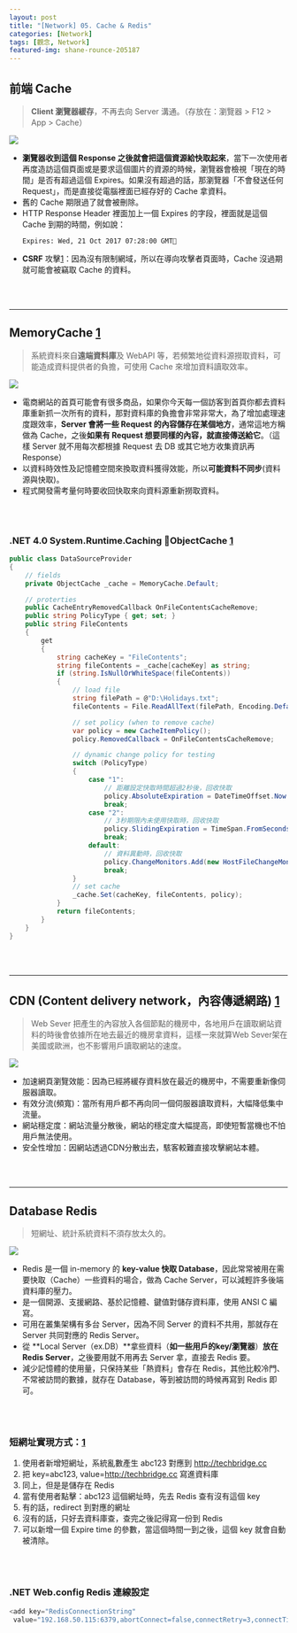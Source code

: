 ```yaml
---
layout: post
title: "[Network] 05. Cache & Redis"
categories: [Network]
tags: [觀念, Network]
featured-img: shane-rounce-205187
---
```


## 前端 Cache 

> **Client 瀏覽器緩存**，不再去向 Server 溝通。（存放在：瀏覽器 > F12 > App > Cache）

![](https://s3.amazonaws.com/notejoy/note_images/99994.1.Image%202018-08-24%20at%20%E4%B8%8B%E5%8D%883.04.42.png)


- **瀏覽器收到這個 Response 之後就會把這個資源給快取起來**，當下一次使用者再度造訪這個頁面或是要求這個圖片的資源的時候，瀏覽器會檢視「現在的時間」是否有超過這個 Expires。如果沒有超過的話，那瀏覽器「不會發送任何 Request」，而是直接從電腦裡面已經存好的 Cache 拿資料。
- 舊的 Cache 期限過了就會被刪除。
- HTTP Response Header 裡面加上一個 Expires 的字段，裡面就是這個 Cache 到期的時間，例如說：
    ```
    Expires: Wed, 21 Oct 2017 07:28:00 GMT
    ```
- **CSRF** 攻擊[1](https://blog.techbridge.cc/2017/02/25/csrf-introduction/)：因為沒有限制網域，所以在導向攻擊者頁面時，Cache 沒過期就可能會被竊取 Cache 的資料。

<br/><br/>

***

## MemoryCache  [1](https://dotblogs.com.tw/wasichris/2015/11/14/153922)

> 系統資料來自**遠端資料庫**及 WebAPI 等，若頻繁地從資料源撈取資料，可能造成資料提供者的負擔，可使用 Cache 來增加資料讀取效率。

![](https://az787680.vo.msecnd.net/user/wasichris/1511/C-MemoryCache_ACF5/image_thumb.png)

- 電商網站的首頁可能會有很多商品，如果你今天每一個訪客到首頁你都去資料庫重新抓一次所有的資料，那對資料庫的負擔會非常非常大，為了增加處理速度跟效率，**Server 會將一些 Request 的內容儲存在某個地方**，通常這地方稱做為 Cache，之後**如果有 Request 想要同樣的內容，就直接傳送給它**。（這樣 Server 就不用每次都根據 Request 去 DB 或其它地方收集資訊再 Response）
- 以資料時效性及記憶體空間來換取資料獲得效能，所以**可能資料不同步**(資料源與快取)。
- 程式開發需考量何時要收回快取來向資料源重新撈取資料。

<br/><br/>

### .NET 4.0  System.Runtime.Caching ObjectCache [1](https://msdn.microsoft.com/zh-tw/library/dd780614(v=vs.110).aspx)

```csharp
public class DataSourceProvider
{
    // fields
    private ObjectCache _cache = MemoryCache.Default; 

    // proterties
    public CacheEntryRemovedCallback OnFileContentsCacheRemove;
    public string PolicyType { get; set; }
    public string FileContents
    {
        get
        {
            string cacheKey = "FileContents";
            string fileContents = _cache[cacheKey] as string;
            if (string.IsNullOrWhiteSpace(fileContents))
            {
                // load file
                string filePath = @"D:\Holidays.txt";
                fileContents = File.ReadAllText(filePath, Encoding.Default); 

                // set policy (when to remove cache)
                var policy = new CacheItemPolicy();
                policy.RemovedCallback = OnFileContentsCacheRemove;

                // dynamic change policy for testing 
                switch (PolicyType)
                {
                    case "1":
                        // 距離設定快取時間超過2秒後，回收快取
                        policy.AbsoluteExpiration = DateTimeOffset.Now.AddSeconds(2);
                        break;
                    case "2":
                        // 3秒期限內未使用快取時，回收快取
                        policy.SlidingExpiration = TimeSpan.FromSeconds(3);
                        break;
                    default:
                        // 資料異動時，回收快取
                        policy.ChangeMonitors.Add(new HostFileChangeMonitor(new List<string>() { filePath }));
                        break;
                }
                // set cache
                _cache.Set(cacheKey, fileContents, policy);
            }
            return fileContents;
        }
    }
}
```

<br/><br/>

***

## CDN (Content delivery network，內容傳遞網路) [1](http://newaurora.pixnet.net/blog/post/128995999-cdn)

> Web Sever 把產生的內容放入各個節點的機房中，各地用戶在讀取網站資料的時後會依據所在地去最近的機房拿資料，這樣一來就算Web Sever架在美國或歐洲，也不影響用戶讀取網站的速度。

![](https://s3.amazonaws.com/notejoy/note_images/99994.1.Image%202018-09-05%20at%20%E4%B8%8A%E5%8D%8810.46.23.png)

- 加速網頁瀏覽效能：因為已經將緩存資料放在最近的機房中，不需要重新像伺服器讀取。
- 有效分流(頻寬)：當所有用戶都不再向同一個伺服器讀取資料，大幅降低集中流量。
- 網站穩定度：網站流量分散後，網站的穩定度大幅提高，即使短暫當機也不怕用戶無法使用。
- 安全性增加：因網站透過CDN分散出去，駭客較難直接攻擊網站本體。

<br/><br/>

***

## Database Redis

> 短網址、統計系統資料不須存放太久的。

![](https://s3.amazonaws.com/notejoy/note_images/99994.1.Image%202018-09-04%20at%20%E4%B8%8B%E5%8D%8811.41.58.png)


- Redis 是一個 in-memory 的 **key-value 快取 Database**，因此常常被用在需要快取（Cache）一些資料的場合，做為 Cache Server，可以減輕許多後端資料庫的壓力。
- 是一個開源、支援網路、基於記憶體、鍵值對儲存資料庫，使用 ANSI C 編寫。
- 可用在叢集架構有多台 Server，因為不同 Server 的資料不共用，那就存在 Server 共同對應的 Redis Server。
- 從 **Local Server（ex.DB）**拿些資料（**如一些用戶的key/瀏覽器**）**放在 Redis Server**，之後要用就不用再去 Server 拿，直接去 Redis 要。
- 減少記憶體的使用量，只保持某些「熱資料」會存在 Redis，其他比較冷門、不常被訪問的數據，就存在 Database，等到被訪問的時候再寫到 Redis 即可。

<br/><br/>

### 短網址實現方式：[1](https://blog.techbridge.cc/2016/06/18/redis-introduction/)

1. 使用者新增短網址，系統亂數產生 abc123 對應到 http://techbridge.cc
2. 把 key=abc123, value=http://techbridge.cc 寫進資料庫
3. 同上，但是是儲存在 Redis
4. 當有使用者點擊：abc123 這個網址時，先去 Redis 查有沒有這個 key
5. 有的話，redirect 到對應的網址
6. 沒有的話，只好去資料庫查，查完之後記得寫一份到 Redis
7. 可以新增一個 Expire time 的參數，當這個時間一到之後，這個 key 就會自動被清除。

<br/><br/>

### .NET Web.config Redis 連線設定

```csharp
<add key="RedisConnectionString"
 value="192.168.50.115:6379,abortConnect=false,connectRetry=3,connectTimeout=10000,defaultDatabase=10,syncTimeout=3000,version=3.2.1,responseTimeout=3000"/>
```
<br/><br/>
